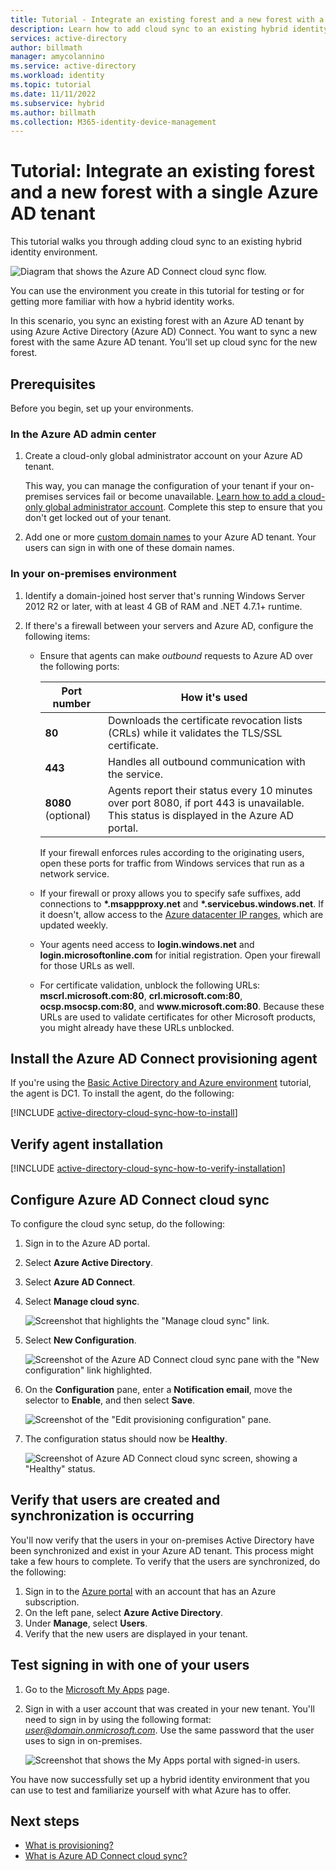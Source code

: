 ```yaml
---
title: Tutorial - Integrate an existing forest and a new forest with a single Azure AD tenant by using Azure AD Connect cloud sync
description: Learn how to add cloud sync to an existing hybrid identity environment.
services: active-directory
author: billmath
manager: amycolannino
ms.service: active-directory
ms.workload: identity
ms.topic: tutorial
ms.date: 11/11/2022
ms.subservice: hybrid
ms.author: billmath
ms.collection: M365-identity-device-management
---
```


# Tutorial: Integrate an existing forest and a new forest with a single Azure AD tenant

This tutorial walks you through adding cloud sync to an existing hybrid identity environment. 

![Diagram that shows the Azure AD Connect cloud sync flow.](media/tutorial-existing-forest/existing-forest-new-forest-2.png)

You can use the environment you create in this tutorial for testing or for getting more familiar with how a hybrid identity works. 

In this scenario, you sync an existing forest with an Azure AD tenant by using Azure Active Directory (Azure AD) Connect. You want to sync a new forest with the same Azure AD tenant. You'll set up cloud sync for the new forest. 

## Prerequisites

Before you begin, set up your environments.

### In the Azure AD admin center

1. Create a cloud-only global administrator account on your Azure AD tenant. 

   This way, you can manage the configuration of your tenant if your on-premises services fail or become unavailable. [Learn how to add a cloud-only global administrator account](../fundamentals/add-users-azure-active-directory.md). Complete this step to ensure that you don't get locked out of your tenant.

1. Add one or more [custom domain names](../fundamentals/add-custom-domain.md) to your Azure AD tenant. Your users can sign in with one of these domain names.

### In your on-premises environment

1. Identify a domain-joined host server that's running Windows Server 2012 R2 or later, with at least 4 GB of RAM and .NET 4.7.1+ runtime. 

1. If there's a firewall between your servers and Azure AD, configure the following items:

   - Ensure that agents can make *outbound* requests to Azure AD over the following ports:

     | Port number | How it's used |
     | --- | --- |
     | **80** | Downloads the certificate revocation lists (CRLs) while it validates the TLS/SSL certificate. |
     | **443** | Handles all outbound communication with the service. |
     | **8080** (optional) | Agents report their status every 10 minutes over port 8080, if port 443 is unavailable. This status is displayed in the Azure AD portal. |
     
     If your firewall enforces rules according to the originating users, open these ports for traffic from Windows services that run as a network service.

   - If your firewall or proxy allows you to specify safe suffixes, add connections to **\*.msappproxy.net** and **\*.servicebus.windows.net**. If it doesn't, allow access to the [Azure datacenter IP ranges](https://www.microsoft.com/download/details.aspx?id=41653), which are updated weekly.

   - Your agents need access to **login.windows.net** and **login.microsoftonline.com** for initial registration. Open your firewall for those URLs as well.

   - For certificate validation, unblock the following URLs: **mscrl.microsoft.com:80**, **crl.microsoft.com:80**, **ocsp.msocsp.com:80**, and **www\.microsoft.com:80**. Because these URLs are used to validate certificates for other Microsoft products, you might already have these URLs unblocked.

## Install the Azure AD Connect provisioning agent

If you're using the [Basic Active Directory and Azure environment](tutorial-basic-ad-azure.md) tutorial, the agent is DC1. To install the agent, do the following: 

[!INCLUDE [active-directory-cloud-sync-how-to-install](../../../includes/active-directory-cloud-sync-how-to-install.md)]


## Verify agent installation

[!INCLUDE [active-directory-cloud-sync-how-to-verify-installation](../../../includes/active-directory-cloud-sync-how-to-verify-installation.md)]

## Configure Azure AD Connect cloud sync

To configure the cloud sync setup, do the following:

1.  Sign in to the Azure AD portal.
1.  Select **Azure Active Directory**.
1.  Select **Azure AD Connect**.
1.  Select **Manage cloud sync**.

    ![Screenshot that highlights the "Manage cloud sync" link.](media/how-to-configure/manage-1.png)

1.  Select **New Configuration**.

    ![Screenshot of the Azure AD Connect cloud sync pane with the "New configuration" link highlighted.](media/tutorial-single-forest/configure-1.png)

1.  On the **Configuration** pane, enter a **Notification email**, move the selector to **Enable**, and then select **Save**.

    ![Screenshot of the "Edit provisioning configuration" pane.](media/how-to-configure/configure-2.png)

1.  The configuration status should now be **Healthy**.

    ![Screenshot of Azure AD Connect cloud sync screen, showing a "Healthy" status.](media/how-to-configure/manage-4.png)

## Verify that users are created and synchronization is occurring

You'll now verify that the users in your on-premises Active Directory have been synchronized and exist in your Azure AD tenant. This process might take a few hours to complete. To verify that the users are synchronized, do the following:

1. Sign in to the [Azure portal](https://portal.azure.com) with an account that has an Azure subscription.
1. On the left pane, select **Azure Active Directory**.
1. Under **Manage**, select **Users**.
1. Verify that the new users are displayed in your tenant.

## Test signing in with one of your users

1. Go to the [Microsoft My Apps](https://myapps.microsoft.com) page.
1. Sign in with a user account that was created in your new tenant.  You'll need to sign in by using the following format: *user@domain.onmicrosoft.com*. Use the same password that the user uses to sign in on-premises.

   ![Screenshot that shows the My Apps portal with signed-in users.](media/tutorial-single-forest/verify-1.png)

You have now successfully set up a hybrid identity environment that you can use to test and familiarize yourself with what Azure has to offer.

## Next steps 

- [What is provisioning?](what-is-provisioning.md)
- [What is Azure AD Connect cloud sync?](what-is-cloud-sync.md)
